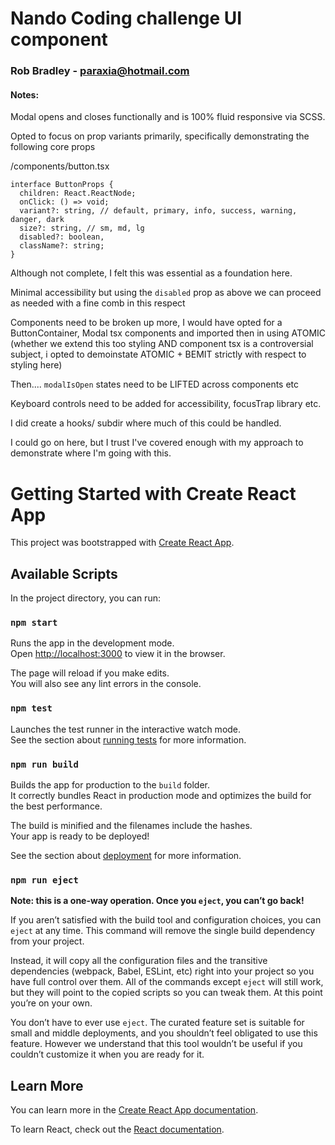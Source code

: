 # Nando Coding challenge UI component

### Rob Bradley - paraxia@hotmail.com

#### Notes:

Modal opens and closes functionally and is 100% fluid responsive via SCSS.

Opted to focus on prop variants primarily, specifically demonstrating the following core props 

/components/button.tsx

```
interface ButtonProps {
  children: React.ReactNode;
  onClick: () => void;
  variant?: string, // default, primary, info, success, warning, danger, dark
  size?: string, // sm, md, lg
  disabled?: boolean,
  className?: string;
}
```
Although not complete, I felt this was essential as a foundation here.

Minimal accessibility but using the ```disabled``` prop as above we can proceed as needed with a fine comb in this respect

Components need to be broken up more, I would have opted for a ButtonContainer, Modal tsx components and imported then in using ATOMIC (whether we extend this too styling AND component tsx is a controversial subject, i opted to demoinstate ATOMIC + BEMIT strictly with respect to styling here)

Then.... ```modalIsOpen``` states need to be LIFTED across components etc

Keyboard controls need to be added for accessibility, focusTrap library etc.

I did create a hooks/ subdir where much of this could be handled.

I could go on here, but I trust I've covered enough with my approach to demonstrate where I'm going with this. 







# Getting Started with Create React App

This project was bootstrapped with [Create React App](https://github.com/facebook/create-react-app).

## Available Scripts

In the project directory, you can run:

### `npm start`

Runs the app in the development mode.\
Open [http://localhost:3000](http://localhost:3000) to view it in the browser.

The page will reload if you make edits.\
You will also see any lint errors in the console.

### `npm test`

Launches the test runner in the interactive watch mode.\
See the section about [running tests](https://facebook.github.io/create-react-app/docs/running-tests) for more information.

### `npm run build`

Builds the app for production to the `build` folder.\
It correctly bundles React in production mode and optimizes the build for the best performance.

The build is minified and the filenames include the hashes.\
Your app is ready to be deployed!

See the section about [deployment](https://facebook.github.io/create-react-app/docs/deployment) for more information.

### `npm run eject`

**Note: this is a one-way operation. Once you `eject`, you can’t go back!**

If you aren’t satisfied with the build tool and configuration choices, you can `eject` at any time. This command will remove the single build dependency from your project.

Instead, it will copy all the configuration files and the transitive dependencies (webpack, Babel, ESLint, etc) right into your project so you have full control over them. All of the commands except `eject` will still work, but they will point to the copied scripts so you can tweak them. At this point you’re on your own.

You don’t have to ever use `eject`. The curated feature set is suitable for small and middle deployments, and you shouldn’t feel obligated to use this feature. However we understand that this tool wouldn’t be useful if you couldn’t customize it when you are ready for it.

## Learn More

You can learn more in the [Create React App documentation](https://facebook.github.io/create-react-app/docs/getting-started).

To learn React, check out the [React documentation](https://reactjs.org/).
